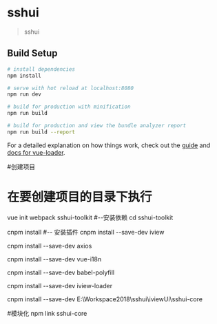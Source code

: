 # sshui

> sshui

## Build Setup

``` bash
# install dependencies
npm install

# serve with hot reload at localhost:8080
npm run dev

# build for production with minification
npm run build

# build for production and view the bundle analyzer report
npm run build --report
```

For a detailed explanation on how things work, check out the [guide](http://vuejs-templates.github.io/webpack/) and [docs for vue-loader](http://vuejs.github.io/vue-loader).

#创建项目
# 在要创建项目的目录下执行
vue init webpack sshui-toolkit
#--安装依赖
cd sshui-toolkit

cnpm install
#-- 安装插件
cnpm install --save-dev iview

cnpm install --save-dev axios

cnpm install --save-dev vue-i18n

cnpm install --save-dev babel-polyfill

cnpm install --save-dev  iview-loader

cnpm install --save-dev E:\Workspace2018\sshui\iviewUi\sshui-core


#模块化
npm link sshui-core
